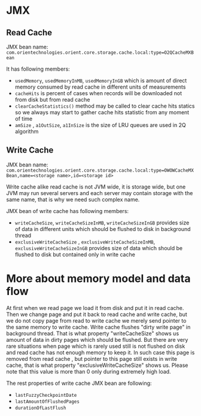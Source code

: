 
# JMX

## Read Cache
JMX bean name: `com.orientechnologies.orient.core.storage.cache.local:type=O2QCacheMXBean`

It has following members:
- `usedMemory`, `usedMemoryInMB`, `usedMemoryInGB` which is amount of direct memory consumed by read cache in different units of measurements
- `cacheHits` is percent of cases when records will be downloaded not from disk but from read cache
- `clearCacheStatistics()` method may be called to clear cache hits statics so we always may start to gather cache hits statistic from any moment of time
- `amSize` ,  `a1OutSize`, `a1InSize` is the size of LRU queues are used in 2Q algorithm

## Write Cache
JMX bean name: `com.orientechnologies.orient.core.storage.cache.local:type=OWOWCacheMXBean,name=<storage name>,id=<storage id>` 

Write cache alike read cache is not JVM wide, it is storage wide, but one JVM may run several servers and each server may contain storage with the same name, that is why we need such complex name. 

JMX bean of write cache has following members:
- `writeCacheSize`, `writeCacheSizeInMB`, `writeCacheSizeInGB` provides size of data in different units which should be flushed to disk in background thread
- `exclusiveWriteCacheSize` , `exclusiveWriteCacheSizeInMB`, `exclusiveWriteCacheSizeInGB` provides size of data which should be flushed to disk but contained only in write cache

# More about memory model and data flow

At first when we read page we load it from disk and put it in read cache.
Then we change page and put it back to read cache and write cache,  but we do not copy page from read to write cache we merely send pointer to the same memory to write cache. Write cache flushes "dirty write page" in background thread. That is what property "writeCacheSize" shows us amount of data in dirty pages which should be flushed. But there are very rare situations when page which is rarely used still is not flushed on disk and read cache has not enough memory to keep it. In such case this page is removed from read cache , but pointer to this page still exists in write cache, that is what property "exclusiveWriteCacheSize" shows us. Please note that this value is more than 0 only during extremely high load.

The rest properties of write cache JMX bean are following:
- `lastFuzzyCheckpointDate`
- `lastAmountOfFlushedPages`
- `durationOfLastFlush`

